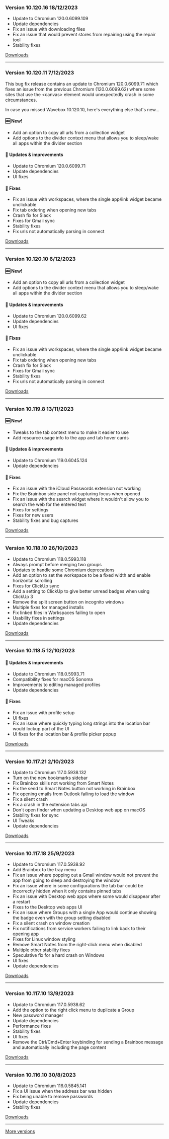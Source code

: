 <h3>Version 10.120.16 <span class="date">18/12/2023</span></h3>
<ul>
  <li>Update to Chromium 120.0.6099.109</li>
  <li>Update dependencies</li>
  <li>Fix an issue with downloading files</li>
  <li>Fix an issue that would prevent stores from repairing using the repair tool</li>
  <li>Stability fixes</li>
</ul>

[Downloads](https://wavebox.io/download/release/10.120.16.2)

---

<h3>Version 10.120.11 <span class="date">7/12/2023</span></h3>
<p>
  This bug fix release contains an update to Chromium 120.0.6099.71 which fixes
  an issue from the previous Chromium (120.0.6099.62) where some sites that use
  the &lt;canvas&gt; element would unexpectedly crash in some circumstances.
</p>
<p>
  In case you missed Wavebox 10.120.10, here's everything else that's new...
</p>
<h4>🆕 New!</h4>
<ul>
  <li>Add an option to copy all urls from a collection widget</li>
  <li>Add options to the divider context menu that allows you to sleep/wake all apps within the divider section</li>
</ul>

<h4>🔧 Updates & improvements</h4>
<ul>
  <li>Update to Chromium 120.0.6099.71</li>
  <li>Update dependencies</li>
  <li>UI fixes</li>
</ul>

<h4>🐛 Fixes</h4>
<ul>
  <li>Fix an issue with workspaces, where the single app/link widget became unclickable</li>
  <li>Fix tab ordering when opening new tabs</li>
  <li>Crash fix for Slack</li>
  <li>Fixes for Gmail sync</li>
  <li>Stability fixes</li>
  <li>Fix urls not automatically parsing in connect</li>
</ul>

[Downloads](https://wavebox.io/download/release/10.120.11.2)

---

<h3>Version 10.120.10 <span class="date">6/12/2023</span></h3>

<h4>🆕 New!</h4>
<ul>
  <li>Add an option to copy all urls from a collection widget</li>
  <li>Add options to the divider context menu that allows you to sleep/wake all apps within the divider section</li>
</ul>

<h4>🔧 Updates & improvements</h4>
<ul>
  <li>Update to Chromium 120.0.6099.62</li>
  <li>Update dependencies</li>
  <li>UI fixes</li>
</ul>

<h4>🐛 Fixes</h4>
<ul>
  <li>Fix an issue with workspaces, where the single app/link widget became unclickable</li>
  <li>Fix tab ordering when opening new tabs</li>
  <li>Crash fix for Slack</li>
  <li>Fixes for Gmail sync</li>
  <li>Stability fixes</li>
  <li>Fix urls not automatically parsing in connect</li>
</ul>

[Downloads](https://wavebox.io/download/release/10.120.10.2)

---

<h3>Version 10.119.8 <span class="date">13/11/2023</span></h3>
<p>

</p>
<h4>🆕 New!</h4>
<ul>
  <li>Tweaks to the tab context menu to make it easier to use</li>
  <li>Add resource usage info to the app and tab hover cards</li>
</ul>

<h4>🔧 Updates & improvements</h4>
<ul>
  <li>Update to Chromium 119.0.6045.124</li>
  <li>Update dependencies</li>
</ul>

<h4>🐛 Fixes</h4>
<ul>
  <li>Fix an issue with the iCloud Passwords extension not working</li>
  <li>Fix the Brainbox side panel not capturing focus when opened</li>
  <li>Fix an issue with the search widget where it wouldn't allow you to search the web for the entered text</li>
  <li>Fixes for settings</li>
  <li>Fixes for new users</li>
  <li>Stability fixes and bug captures</li>
</ul>



[Downloads](https://wavebox.io/download/release/10.119.8.2)

---

<h3>Version 10.118.10 <span class="date">26/10/2023</span></h3>
<ul>
  <li>Update to Chromium 118.0.5993.118</li>
  <li>Always prompt before merging two groups</li>
  <li>Updates to handle some Chromium deprecations</li>
  <li>Add an option to set the workspace to be a fixed width and enable horizontal scrolling</li>
  <li>Fixes for ClickUp sync</li>
  <li>Add a setting to ClickUp to give better unread badges when using ClickUp 3</li>
  <li>Remove the split screen button on incognito windows</li>
  <li>Multiple fixes for managed installs</li>
  <li>Fix linked files in Workspaces failing to open</li>
  <li>Usability fixes in settings</li>
  <li>Update dependencies</li>
</ul>

[Downloads](https://wavebox.io/download/release/10.118.10.2)

---

<h3>Version 10.118.5 <span class="date">12/10/2023</span></h3>
<h4>🔧 Updates & improvements</h4>
<ul>
  <li>Update to Chromium 118.0.5993.71</li>
  <li>Compatibility fixes for macOS Sonoma</li>
  <li>Improvements to editing managed profiles</li>
  <li>Update dependencies</li>
</ul>

<h4>🐛 Fixes</h4>
<ul>
  <li>Fix an issue with profile setup</li>
  <li>UI fixes</li>
  <li>Fix an issue where quickly typing long strings into the location bar would lockup part of the UI</li>
  <li>UI fixes for the location bar & profile picker popup</li>
</ul>

[Downloads](https://wavebox.io/download/release/10.118.5.2)

---

<h3>Version 10.117.21 <span class="date">2/10/2023</span></h3>
<ul>
  <li>Update to Chromium 117.0.5938.132</li>
  <li>Turn on the new bookmarks sidebar</li>
  <li>Fix Brainbox skills not working from Smart Notes</li>
  <li>Fix the send to Smart Notes button not working in Brainbox</li>
  <li>Fix opening emails from Outlook failing to load the window</li>
  <li>Fix a silent crash</li>
  <li>Fix a crash in the extension tabs api</li>
  <li>Don't open finder when updating a Desktop web app on macOS</li>
  <li>Stability fixes for sync</li>
  <li>UI Tweaks</li>
  <li>Update dependencies</li>
</ul>

[Downloads](https://wavebox.io/download/release/10.117.21.2)

---

<h3>Version 10.117.18 <span class="date">25/9/2023</span></h3>
<ul>
  <li>Update to Chromium 117.0.5938.92</li>
  <li>Add Brainbox to the tray menu</li>
  <li>Fix an issue where popping out a Gmail window would not prevent the app from going to sleep and destroying the window</li>
  <li>Fix an issue where in some configurations the tab bar could be incorrectly hidden when it only contains pinned tabs</li>
  <li>Fix an issue with Desktop web apps where some would disappear after a restart</li>
  <li>Fixes to the Desktop web apps UI</li>
  <li>Fix an issue where Groups with a single App would continue showing the badge even with the group setting disabled</li>
  <li>Fix a silent crash on window creation</li>
  <li>Fix notifications from service workers failing to link back to their opening app</li>
  <li>Fixes for Linux window styling</li>
  <li>Remove Smart Notes from the right-click menu when disabled</li>
  <li>Multiple other stability fixes</li>
  <li>Speculative fix for a hard crash on Windows</li>
  <li>UI fixes</li>
  <li>Update dependencies</li>
</ul>

[Downloads](https://wavebox.io/download/release/10.117.18.2)

---

<h3>Version 10.117.10 <span class="date">13/9/2023</span></h3>
<ul>
  <li>Update to Chromium 117.0.5938.62</li>
  <li>Add the option to the right click menu to duplicate a Group</li>
  <li>New password manager</li>
  <li>Update dependencies</li>
  <li>Performance fixes</li>
  <li>Stability fixes</li>
  <li>UI fixes</li>
  <li>Remove the Ctrl/Cmd+Enter keybinding for sending a Brainbox message and automatically including the page content</li>
</ul>

[Downloads](https://wavebox.io/download/release/10.117.10.2)

---

<h3>Version 10.116.10 <span class="date">30/8/2023</span></h3>
<ul>
  <li>Update to Chromium 116.0.5845.141</li>
  <li>Fix a UI issue when the address bar was hidden</li>
  <li>Fix being unable to remove passwords</li>
  <li>Update dependencies</li>
  <li>Stability fixes</li>
</ul>


[Downloads](https://wavebox.io/download/release/10.116.10.2)

---
[More versions](https://wavebox.io/changelog/stable/)